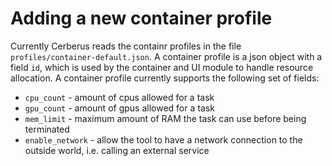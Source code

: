 # Adding a new container profile

Currently Cerberus reads the containr profiles in the file `profiles/container-default.json`. A container profile is a json object with a field `id`, which is used by the container and UI module to handle resource allocation. A container profile currently supports the following set of fields:

* `cpu_count` - amount of cpus allowed for a task
* `gpu_count` - amount of gpus allowed for a task
* `mem_limit` - maximum amount of RAM the task can use before being terminated
* `enable_network` - allow the tool to have a network connection to the outside world, i.e. calling an external service